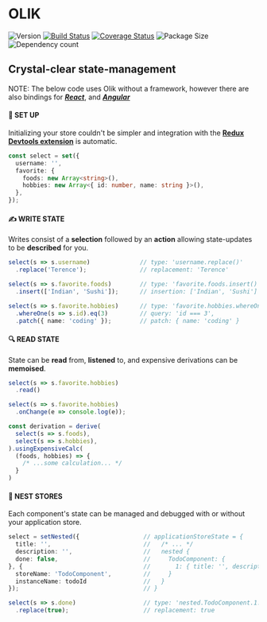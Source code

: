 # OLIK #

![Version](https://img.shields.io/npm/v/olik.svg)
[![Build Status](https://travis-ci.org/Memeplexx/olik.svg?branch=master)](https://travis-ci.org/Memeplexx/olik.svg?branch=master)
[![Coverage Status](https://coveralls.io/repos/github/Memeplexx/Olik/badge.svg?branch=master)](https://coveralls.io/github/Memeplexx/Olik?branch=master)
![Package Size](https://badgen.net/bundlephobia/minzip/olik)
![Dependency count](https://badgen.net/bundlephobia/dependency-count/olik)

## Crystal-clear state-management

NOTE: The below code uses Olik without a framework,
however there are also bindings for ***[React](https://memeplexx.github.io/olik/docs/read)***, and
***[Angular](https://memeplexx.github.io/olik/docs/angular)***

#### 🌈 **SET UP**
Initializing your store couldn't be simpler and integration with the **[Redux Devtools extension](https://github.com/zalmoxisus/redux-devtools-extension)** is automatic.
```ts
const select = set({
  username: '',
  favorite: {
    foods: new Array<string>(),
    hobbies: new Array<{ id: number, name: string }>(),
  },
});
```  
#### ✍️ **WRITE STATE** 
Writes consist of a **selection** followed by an **action** allowing state-updates to be **described** for you. 
```ts
select(s => s.username)              // type: 'username.replace()'
  .replace('Terence');               // replacement: 'Terence'

select(s => s.favorite.foods)        // type: 'favorite.foods.insert()'
  .insert(['Indian', 'Sushi']);      // insertion: ['Indian', 'Sushi']

select(s => s.favorite.hobbies)      // type: 'favorite.hobbies.whereOne().patch()'
  .whereOne(s => s.id).eq(3)         // query: 'id === 3',
  .patch({ name: 'coding' });        // patch: { name: 'coding' }
```
#### 🔍 **READ STATE**
State can be **read** from, **listened** to, and expensive derivations can be **memoised**.
```ts
select(s => s.favorite.hobbies)
  .read()

select(s => s.favorite.hobbies)
  .onChange(e => console.log(e));

const derivation = derive(
  select(s => s.foods),
  select(s => s.hobbies),
).usingExpensiveCalc(
  (foods, hobbies) => {
    /* ...some calculation... */
  }
)
```
#### 🥚 **NEST STORES**
Each component's state can be managed and debugged with or without your application store.
```ts
select = setNested({                  // applicationStoreState = {
  title: '',                          //   /* ... */
  description: '',                    //   nested {
  done: false,                        //     TodoComponent: {
}, {                                  //       1: { title: '', description: '', done: false }
  storeName: 'TodoComponent',         //     }
  instanceName: todoId                //   }
});                                   // }

select(s => s.done)                   // type: 'nested.TodoComponent.1.done.replace()'
  .replace(true);                     // replacement: true
```